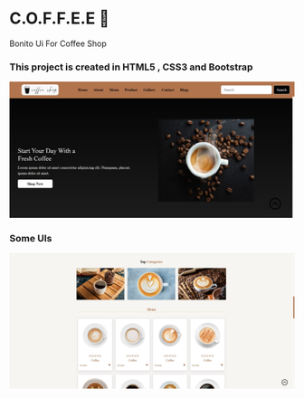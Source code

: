 # C.O.F.F.E.E :dress:
Bonito Ui For Coffee Shop 
 ### This project is created in HTML5 , CSS3 and Bootstrap
![img specific for the project](./imgs/ui1.jpg)

### Some UIs
![img specific for the project](./imgs/ui2.jpg)

